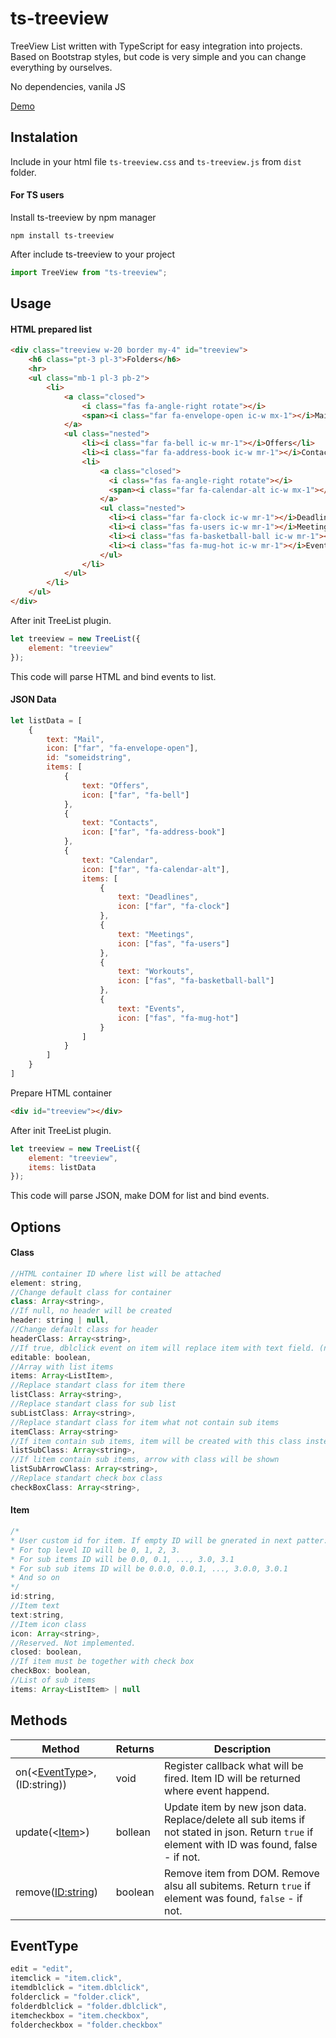 # ts-treeview

TreeView List written with TypeScript for easy integration into projects. Based on Bootstrap styles, but code is very simple and you can change everything by ourselves.

No dependencies, vanila JS

[Demo](https://gunyakov.github.io/ts-treeview/demo/)

## Instalation

Include in your html file `ts-treeview.css` and `ts-treeview.js` from `dist` folder.

#### For TS users 

Install ts-treeview by npm manager

```
npm install ts-treeview
```
After include ts-treeview to your project

```js
import TreeView from "ts-treeview";
```
## Usage

#### HTML prepared list

```html
<div class="treeview w-20 border my-4" id="treeview">
    <h6 class="pt-3 pl-3">Folders</h6>
    <hr>
    <ul class="mb-1 pl-3 pb-2">
        <li>
            <a class="closed">
                <i class="fas fa-angle-right rotate"></i>
                <span><i class="far fa-envelope-open ic-w mx-1"></i>Mail</span>
            </a>
            <ul class="nested">
                <li><i class="far fa-bell ic-w mr-1"></i>Offers</li>
                <li><i class="far fa-address-book ic-w mr-1"></i>Contacts</li>
                <li>
                    <a class="closed">
                      <i class="fas fa-angle-right rotate"></i>
                      <span><i class="far fa-calendar-alt ic-w mx-1"></i>Calendar</span>
                    </a>
                    <ul class="nested">
                      <li><i class="far fa-clock ic-w mr-1"></i>Deadlines</li>
                      <li><i class="fas fa-users ic-w mr-1"></i>Meetings</li>
                      <li><i class="fas fa-basketball-ball ic-w mr-1"></i>Workouts</li>
                      <li><i class="fas fa-mug-hot ic-w mr-1"></i>Events</li>
                    </ul>
                </li>
            </ul>
        </li>
    </ul>
</div>
```
After init TreeList plugin. 
```js
let treeview = new TreeList({
    element: "treeview"
});
```
This code will parse HTML and bind events to list.

#### JSON Data

```js
let listData = [
    {
        text: "Mail",
        icon: ["far", "fa-envelope-open"],
        id: "someidstring",
        items: [
            {
                text: "Offers",
                icon: ["far", "fa-bell"]
            },
            {
                text: "Contacts",
                icon: ["far", "fa-address-book"]
            },
            {
                text: "Calendar",
                icon: ["far", "fa-calendar-alt"],
                items: [
                    {
                        text: "Deadlines",
                        icon: ["far", "fa-clock"]
                    },
                    {
                        text: "Meetings",
                        icon: ["fas", "fa-users"]
                    },
                    {
                        text: "Workouts",
                        icon: ["fas", "fa-basketball-ball"]
                    },
                    {
                        text: "Events",
                        icon: ["fas", "fa-mug-hot"]
                    }
                ]
            }
        ]
    }
]
```
Prepare HTML container 
```html
<div id="treeview"></div>
```
After init TreeList plugin. 
```js
let treeview = new TreeList({
    element: "treeview",
    items: listData
});
```
This code will parse JSON, make DOM for list and bind events.

## Options

#### Class

```js
//HTML container ID where list will be attached
element: string,
//Change default class for container
class: Array<string>,
//If null, no header will be created
header: string | null,
//Change default class for header 
headerClass: Array<string>,
//If true, dblclick event on item will replace item with text field. (not implemented)
editable: boolean,
//Array with list items
items: Array<ListItem>,
//Replace standart class for item there
listClass: Array<string>,
//Replace standart class for sub list
subListClass: Array<string>,
//Replace standart class for item what not contain sub items
itemClass: Array<string>
//If item contain sub items, item will be created with this class instead of itemClass
listSubClass: Array<string>,
//If litem contain sub items, arrow with class will be shown
listSubArrowClass: Array<string>,
//Replace standart check box class
checkBoxClass: Array<string>,
```
#### Item
```js
/*
* User custom id for item. If empty ID will be gnerated in next patter:
* For top level ID will be 0, 1, 2, 3.
* For sub items ID will be 0.0, 0.1, ..., 3.0, 3.1
* For sub sub items ID will be 0.0.0, 0.0.1, ..., 3.0.0, 3.0.1
* And so on
*/
id:string,
//Item text
text:string,
//Item icon class
icon: Array<string>,
//Reserved. Not implemented.
closed: boolean,
//If item must be together with check box
checkBox: boolean,
//List of sub items
items: Array<ListItem> | null
```

## Methods

| Method | Returns | Description |
|-|-|-|
|on(<[EventType](#eventtype)>, (ID:string))|void| Register callback what will be fired. Item ID will be returned where event happend.|
|update(<[Item](#item)>)|bollean|Update item by new json data. Replace/delete all sub items if not stated in json. Return `true` if element with ID was found, false - if not.|
|remove(<ID:string>)| boolean | Remove item from DOM. Remove alsu all subitems. Return `true` if element was found, `false` - if not.|

## EventType

```ts
edit = "edit",
itemclick = "item.click",
itemdblclick = "item.dblclick",
folderclick = "folder.click",
folderdblclick = "folder.dblclick",
itemcheckbox = "item.checkbox",
foldercheckbox = "folder.checkbox"
```